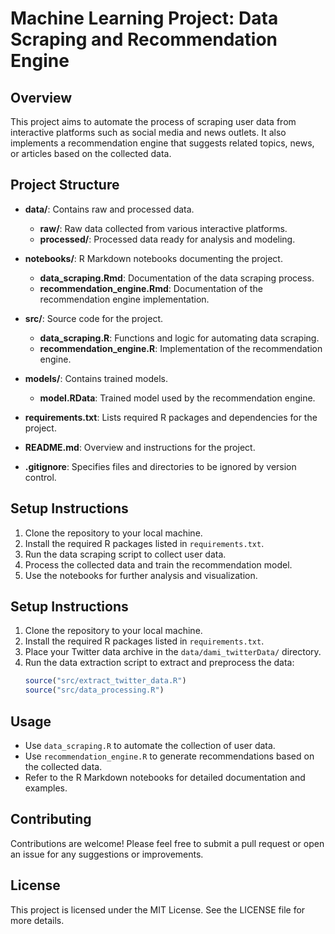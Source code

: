 # Machine Learning Project: Data Scraping and Recommendation Engine

## Overview
This project aims to automate the process of scraping user data from interactive platforms such as social media and news outlets. It also implements a recommendation engine that suggests related topics, news, or articles based on the collected data.

## Project Structure
- **data/**: Contains raw and processed data.
  - **raw/**: Raw data collected from various interactive platforms.
  - **processed/**: Processed data ready for analysis and modeling.
  
- **notebooks/**: R Markdown notebooks documenting the project.
  - **data_scraping.Rmd**: Documentation of the data scraping process.
  - **recommendation_engine.Rmd**: Documentation of the recommendation engine implementation.
  
- **src/**: Source code for the project.
  - **data_scraping.R**: Functions and logic for automating data scraping.
  - **recommendation_engine.R**: Implementation of the recommendation engine.
  
- **models/**: Contains trained models.
  - **model.RData**: Trained model used by the recommendation engine.
  
- **requirements.txt**: Lists required R packages and dependencies for the project.

- **README.md**: Overview and instructions for the project.

- **.gitignore**: Specifies files and directories to be ignored by version control.

## Setup Instructions
1. Clone the repository to your local machine.
2. Install the required R packages listed in `requirements.txt`.
3. Run the data scraping script to collect user data.
4. Process the collected data and train the recommendation model.
5. Use the notebooks for further analysis and visualization.

## Setup Instructions
1. Clone the repository to your local machine.
2. Install the required R packages listed in `requirements.txt`.
3. Place your Twitter data archive in the `data/dami_twitterData/` directory.
4. Run the data extraction script to extract and preprocess the data:
   ```r
   source("src/extract_twitter_data.R")
   source("src/data_processing.R")


## Usage
- Use `data_scraping.R` to automate the collection of user data.
- Use `recommendation_engine.R` to generate recommendations based on the collected data.
- Refer to the R Markdown notebooks for detailed documentation and examples.

## Contributing
Contributions are welcome! Please feel free to submit a pull request or open an issue for any suggestions or improvements.

## License
This project is licensed under the MIT License. See the LICENSE file for more details.
